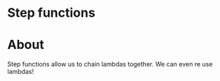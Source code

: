 # Step functions

# About

Step functions allow us to chain lambdas together. We can even re use lambdas!